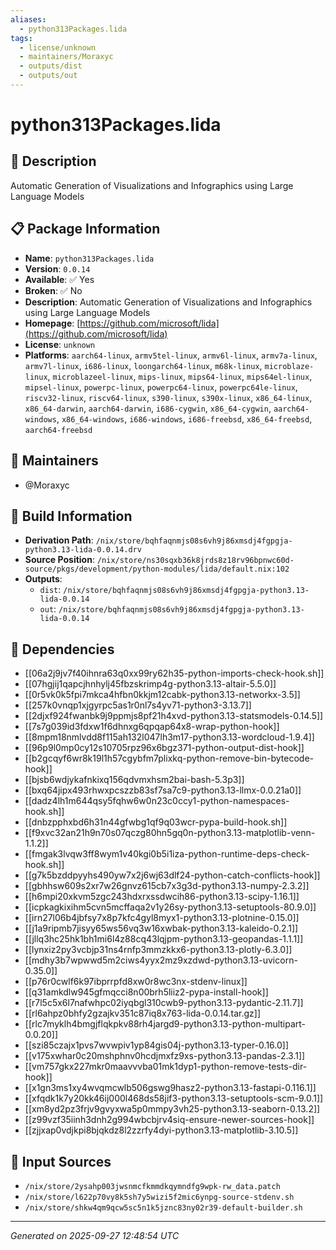 ```yaml
---
aliases:
  - python313Packages.lida
tags:
  - license/unknown
  - maintainers/Moraxyc
  - outputs/dist
  - outputs/out
---
```


# python313Packages.lida

## 📝 Description

Automatic Generation of Visualizations and Infographics using Large Language Models

## 📋 Package Information

- **Name**: `python313Packages.lida`
- **Version**: `0.0.14`
- **Available**: ✅ Yes
- **Broken**: ✅ No
- **Description**: Automatic Generation of Visualizations and Infographics using Large Language Models
- **Homepage**: [https://github.com/microsoft/lida](https://github.com/microsoft/lida)
- **License**: `unknown`
- **Platforms**: `aarch64-linux`, `armv5tel-linux`, `armv6l-linux`, `armv7a-linux`, `armv7l-linux`, `i686-linux`, `loongarch64-linux`, `m68k-linux`, `microblaze-linux`, `microblazeel-linux`, `mips-linux`, `mips64-linux`, `mips64el-linux`, `mipsel-linux`, `powerpc-linux`, `powerpc64-linux`, `powerpc64le-linux`, `riscv32-linux`, `riscv64-linux`, `s390-linux`, `s390x-linux`, `x86_64-linux`, `x86_64-darwin`, `aarch64-darwin`, `i686-cygwin`, `x86_64-cygwin`, `aarch64-windows`, `x86_64-windows`, `i686-windows`, `i686-freebsd`, `x86_64-freebsd`, `aarch64-freebsd`
## 👥 Maintainers

- @Moraxyc


## 🔧 Build Information

- **Derivation Path**: `/nix/store/bqhfaqnmjs08s6vh9j86xmsdj4fgpgja-python3.13-lida-0.0.14.drv`
- **Source Position**: `/nix/store/ns30sqxb36k8jrds8z18rv96bpnwc60d-source/pkgs/development/python-modules/lida/default.nix:102`
- **Outputs**:
  - `dist`:  `/nix/store/bqhfaqnmjs08s6vh9j86xmsdj4fgpgja-python3.13-lida-0.0.14`
  - `out`:  `/nix/store/bqhfaqnmjs08s6vh9j86xmsdj4fgpgja-python3.13-lida-0.0.14`

## 🔗 Dependencies

- [[06a2j9jv7f40ihnra63q0xx99ry62h35-python-imports-check-hook.sh]]
- [[07hgjij1qapcjhnhylj45fbzskrimp4g-python3.13-altair-5.5.0]]
- [[0r5vk0k5fpi7mkca4hfbn0kkjm12cabk-python3.13-networkx-3.5]]
- [[257k0vnqp1xjgyrpc5as1r0nl7s4yv71-python3-3.13.7]]
- [[2djxf924fwanbk9j9ppmjs8pf21h4xvd-python3.13-statsmodels-0.14.5]]
- [[7s7g039id3fdxw1f6dhnxg6qpqap64x8-wrap-python-hook]]
- [[8mpm18nmlvdd8f115ah132l047lh3m17-python3.13-wordcloud-1.9.4]]
- [[96p9l0mp0cy12s10705rpz96x6bgz371-python-output-dist-hook]]
- [[b2gcqyf6wr8k19l1h57cgybfm7plixkq-python-remove-bin-bytecode-hook]]
- [[bjsb6wdjykafnkixq156qdvmxhsm2bai-bash-5.3p3]]
- [[bxq64jipx493rhwxpcszzb83sf7sa7c9-python3.13-llmx-0.0.21a0]]
- [[dadz4lh1m644qsy5fqhw6w0n23c0ccy1-python-namespaces-hook.sh]]
- [[dnbzpphxbd6h31n44gfwbg1qf9q03wcr-pypa-build-hook.sh]]
- [[f9xvc32an21h9n70s07qczg80hn5gq0n-python3.13-matplotlib-venn-1.1.2]]
- [[fmgak3lvqw3ff8wym1v40kgi0b5i1iza-python-runtime-deps-check-hook.sh]]
- [[g7k5bzddpyyhs490yw7x2j6wj63dlf24-python-catch-conflicts-hook]]
- [[gbhhsw609s2xr7w26gnvz615cb7x3g3d-python3.13-numpy-2.3.2]]
- [[h6mpi20xkvm5zgc243hdxrxssdwcih86-python3.13-scipy-1.16.1]]
- [[icpkagkixihm5cvn5mcffaqa2v1y26sy-python3.13-setuptools-80.9.0]]
- [[irn27l06b4jbfsy7x8p7kfc4gyl8myx1-python3.13-plotnine-0.15.0]]
- [[j1a9ripmb7jisyy65ws56vq3w16xwbak-python3.13-kaleido-0.2.1]]
- [[jllq3hc25hk1bh1mi6l4z88cq43lqjpm-python3.13-geopandas-1.1.1]]
- [[lynxiz2py3vcbjp31ns4rnfp3mmzkkx6-python3.13-plotly-6.3.0]]
- [[mdhy3b7wpwwd5m2ciws4yyx2mz9xzdwd-python3.13-uvicorn-0.35.0]]
- [[p76r0cwlf6k97ibprrpfd8xw0r8wc3nx-stdenv-linux]]
- [[q31amkdlw945gfmqcci8n00brh5liiz2-pypa-install-hook]]
- [[r7l5c5x6l7nafwhpc02iyqbgl310cwb9-python3.13-pydantic-2.11.7]]
- [[rl6ahpz0bhfy2gzajkv351c87iq8x763-lida-0.0.14.tar.gz]]
- [[rlc7myklh4bmgjflqkpkv88rh4jargd9-python3.13-python-multipart-0.0.20]]
- [[szi85czajx1pvs7wvwpiv1yp84gis04j-python3.13-typer-0.16.0]]
- [[v175xwhar0c20mshphnv0hcdjmxfz9xs-python3.13-pandas-2.3.1]]
- [[vm757gkx227mkr0maavvvba01mk1dyp1-python-remove-tests-dir-hook]]
- [[x1gn3ms1xy4wvqmcwlb506gswg9hasz2-python3.13-fastapi-0.116.1]]
- [[xfqdk1k7y20kk46ij000l468ds58jif3-python3.13-setuptools-scm-9.0.1]]
- [[xm8yd2pz3frjv9gvyxwa5p0mmpy3vh25-python3.13-seaborn-0.13.2]]
- [[z99vzf35iinh3dnh2g994wbcbjrv4siq-ensure-newer-sources-hook]]
- [[zjjxap0vdjkpi8bjqkdz8l2zzrfy4dyi-python3.13-matplotlib-3.10.5]]

## 📁 Input Sources

- `/nix/store/2ysahp003jwsnmcfkmmdkqymndfg9wpk-rw_data.patch`
- `/nix/store/l622p70vy8k5sh7y5wizi5f2mic6ynpg-source-stdenv.sh`
- `/nix/store/shkw4qm9qcw5sc5n1k5jznc83ny02r39-default-builder.sh`

---
*Generated on 2025-09-27 12:48:54 UTC*
